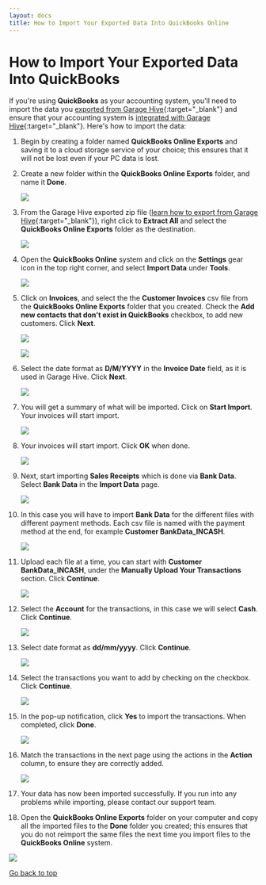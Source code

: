 ```yaml
---
layout: docs
title: How to Import Your Exported Data Into QuickBooks Online
---
```


<a name="top"></a>

# How to Import Your Exported Data Into QuickBooks
If you're using **QuickBooks** as your accounting system, you'll need to import the data you [exported from Garage Hive](garagehive-finance-accountancy-export.html){:target="_blank"} and ensure that your accounting system is [integrated with Garage Hive](garagehive-quickbooks-online-integration.html){:target="_blank"}. Here's how to import the data:
1. Begin by creating a folder named **QuickBooks Online Exports** and saving it to a cloud storage service of your choice; this ensures that it will not be lost even if your PC data is lost.
1. Create a new folder within the **QuickBooks Online Exports** folder, and name it **Done**.

   ![](media/garagehive-import-exported-data-to-quickbooks-online1.png)

1. From the Garage Hive exported zip file ([learn how to export from Garage Hive](garagehive-finance-accountancy-export.html){:target="_blank"}), right click to **Extract All** and select the **QuickBooks Online Exports** folder as the destination.

   ![](media/garagehive-import-exported-data-to-quickbooks-online2.png)

1. Open the **QuickBooks Online** system and click on the **Settings** gear icon in the top right corner, and select **Import Data** under **Tools**.

   ![](media/garagehive-import-exported-data-to-quickbooks-online3.png)

1. Click on **Invoices**, and select the the **Customer Invoices** csv file from the **QuickBooks Online Exports** folder that you created. Check the **Add new contacts that don't exist in QuickBooks** checkbox, to add new customers. Click **Next**.

   ![](media/garagehive-import-exported-data-to-quickbooks-online4.png)

   ![](media/garagehive-import-exported-data-to-quickbooks-online5.png)

1. Select the date format as **D/M/YYYY** in the **Invoice Date** field, as it is used in Garage Hive. Click **Next**.

   ![](media/garagehive-import-exported-data-to-quickbooks-online6.png)

1. You will get a summary of what will be imported. Click on **Start Import**. Your invoices will start import.

   ![](media/garagehive-import-exported-data-to-quickbooks-online7.png)

1. Your invoices will start import. Click **OK** when done.

   ![](media/garagehive-import-exported-data-to-quickbooks-online8.png)

2. Next, start importing **Sales Receipts** which is done via **Bank Data**. Select **Bank Data** in the **Import Data** page.

   ![](media/garagehive-import-exported-data-to-quickbooks-online9.png)

3. In this case you will have to import **Bank Data** for the different files with different payment methods. Each csv file is named with the payment method at the end, for example **Customer BankData_INCASH**.

   ![](media/garagehive-import-exported-data-to-quickbooks-online10.png)

4. Upload each file at a time, you can start with **Customer BankData_INCASH**, under the **Manually Upload Your Transactions** section. Click **Continue**.

   ![](media/garagehive-import-exported-data-to-quickbooks-online11.png)

5. Select the **Account** for the transactions, in this case we will select **Cash**. Click **Continue**.

   ![](media/garagehive-import-exported-data-to-quickbooks-online12.png)

6. Select date format as **dd/mm/yyyy**. Click **Continue**.
   
   ![](media/garagehive-import-exported-data-to-quickbooks-online13.png)

7. Select the transactions you want to add by checking on the checkbox. Click **Continue**.

   ![](media/garagehive-import-exported-data-to-quickbooks-online14.png)

8. In the pop-up notification, click **Yes** to import the transactions. When completed, click **Done**.

   ![](media/garagehive-import-exported-data-to-quickbooks-online15.png)

9. Match the transactions in the next page using the actions in the **Action** column, to ensure they are correctly added.

   ![](media/garagehive-import-exported-data-to-quickbooks-online16.png)

10. Your data has now been imported successfully. If you run into any problems while importing, please contact our support team.
11. Open the **QuickBooks Online Exports** folder on your computer and copy all the imported files to the **Done** folder you created; this ensures that you do not reimport the same files the next time you import files to the **QuickBooks Online** system.

   ![](media/garagehive-import-exported-data-to-quickbooks-online17.png)

[Go back to top](#top)